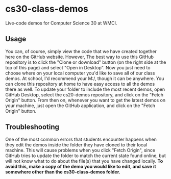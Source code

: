 # cs30-class-demos
Live-code demos for Computer Science 30 at WMCI.

## Usage

You can, of course, simply view the code that we have created together here on the GitHub website. However, The best way to use this GitHub repository is to click the "Clone or download" button (on the right side at the top of this page) and select "Open in Desktop". Now you just need to choose where on your local computer you'd like to save all of our class demos. At school, I'd recommend your M:/, though it can be anywhere. You can clone this repository at home to have easy access to all the demos there as well. To update your folder to include the most recent demos, open GitHub Desktop, select the cs20-demos repository, and click on the "Fetch Origin" button. From then on, whenever you want to get the latest demos on your machine, just open the GitHub application, and click on the "Fetch Origin" button.

## Troubleshooting

One of the most common errors that students encounter happens when they edit the demos inside the folder they have cloned to their local machine. This will cause problems when you click "Fetch Origin", since GitHub tries to update the folder to match the current state found online, but will not know what to do about the file(s) that you have changed locally. **To avoid this, make a copy of the demo you would like to edit, and save it somewhere other than the cs30-class-demos folder.**
